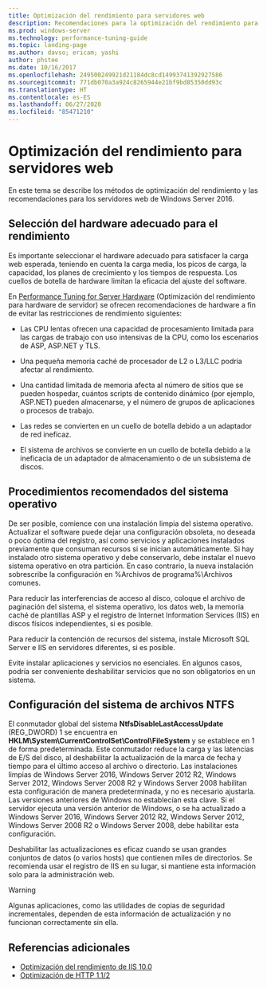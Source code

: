 ```yaml
---
title: Optimización del rendimiento para servidores web
description: Recomendaciones para la optimización del rendimiento para servidores web en Windows Server 16
ms.prod: windows-server
ms.technology: performance-tuning-guide
ms.topic: landing-page
ms.author: davso; ericam; yashi
author: phstee
ms.date: 10/16/2017
ms.openlocfilehash: 249500249921d21184dc8cd14993741392927586
ms.sourcegitcommit: 771db070a3a924c8265944e21bf9bd85350dd93c
ms.translationtype: HT
ms.contentlocale: es-ES
ms.lasthandoff: 06/27/2020
ms.locfileid: "85471210"
---
```

# <a name="performance-tuning-web-servers"></a>Optimización del rendimiento para servidores web


En este tema se describe los métodos de optimización del rendimiento y las recomendaciones para los servidores web de Windows Server 2016.


## <a name="selecting-the-proper-hardware-for-performance"></a>Selección del hardware adecuado para el rendimiento


Es importante seleccionar el hardware adecuado para satisfacer la carga web esperada, teniendo en cuenta la carga media, los picos de carga, la capacidad, los planes de crecimiento y los tiempos de respuesta. Los cuellos de botella de hardware limitan la eficacia del ajuste del software.

En [Performance Tuning for Server Hardware](../../hardware/index.md) (Optimización del rendimiento para hardware de servidor) se ofrecen recomendaciones de hardware a fin de evitar las restricciones de rendimiento siguientes:

-   Las CPU lentas ofrecen una capacidad de procesamiento limitada para las cargas de trabajo con uso intensivas de la CPU, como los escenarios de ASP, ASP.NET y TLS.

-   Una pequeña memoria caché de procesador de L2 o L3/LLC podría afectar al rendimiento.

-   Una cantidad limitada de memoria afecta al número de sitios que se pueden hospedar, cuántos scripts de contenido dinámico (por ejemplo, ASP.NET) pueden almacenarse, y el número de grupos de aplicaciones o procesos de trabajo.

-   Las redes se convierten en un cuello de botella debido a un adaptador de red ineficaz.

-   El sistema de archivos se convierte en un cuello de botella debido a la ineficacia de un adaptador de almacenamiento o de un subsistema de discos.

## <a name="operating-system-best-practices"></a>Procedimientos recomendados del sistema operativo


De ser posible, comience con una instalación limpia del sistema operativo. Actualizar el software puede dejar una configuración obsoleta, no deseada o poco óptima del registro, así como servicios y aplicaciones instalados previamente que consuman recursos si se inician automáticamente. Si hay instalado otro sistema operativo y debe conservarlo, debe instalar el nuevo sistema operativo en otra partición. En caso contrario, la nueva instalación sobrescribe la configuración en %Archivos de programa%\\Archivos comunes.

Para reducir las interferencias de acceso al disco, coloque el archivo de paginación del sistema, el sistema operativo, los datos web, la memoria caché de plantillas ASP y el registro de Internet Information Services (IIS) en discos físicos independientes, si es posible.

Para reducir la contención de recursos del sistema, instale Microsoft SQL Server e IIS en servidores diferentes, si es posible.

Evite instalar aplicaciones y servicios no esenciales. En algunos casos, podría ser conveniente deshabilitar servicios que no son obligatorios en un sistema.

## <a name="ntfs-file-system-settings"></a>Configuración del sistema de archivos NTFS

El conmutador global del sistema **NtfsDisableLastAccessUpdate** (REG\_DWORD) 1 se encuentra en **HKLM\\System\\CurrentControlSet\\Control\\FileSystem** y se establece en 1 de forma predeterminada. Este conmutador reduce la carga y las latencias de E/S del disco, al deshabilitar la actualización de la marca de fecha y tiempo para el último acceso al archivo o directorio. Las instalaciones limpias de Windows Server 2016, Windows Server 2012 R2, Windows Server 2012, Windows Server 2008 R2 y Windows Server 2008 habilitan esta configuración de manera predeterminada, y no es necesario ajustarla. Las versiones anteriores de Windows no establecían esta clave. Si el servidor ejecuta una versión anterior de Windows, o se ha actualizado a Windows Server 2016, Windows Server 2012 R2, Windows Server 2012, Windows Server 2008 R2 o Windows Server 2008, debe habilitar esta configuración.

Deshabilitar las actualizaciones es eficaz cuando se usan grandes conjuntos de datos (o varios hosts) que contienen miles de directorios. Se recomienda usar el registro de IIS en su lugar, si mantiene esta información solo para la administración web.

>[!Warning]
> Algunas aplicaciones, como las utilidades de copias de seguridad incrementales, dependen de esta información de actualización y no funcionan correctamente sin ella.

## <a name="additional-references"></a>Referencias adicionales
- [Optimización del rendimiento de IIS 10.0](tuning-iis-10.md)
- [Optimización de HTTP 1.1/2](http-performance.md)


